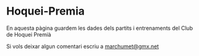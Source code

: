 # Hoquei-Premia

En aquesta pàgina guardem les dades dels partits i entrenaments del Club de Hoquei Premià 

Si vols deixar algun comentari escriu a marchumet@gmx.net
